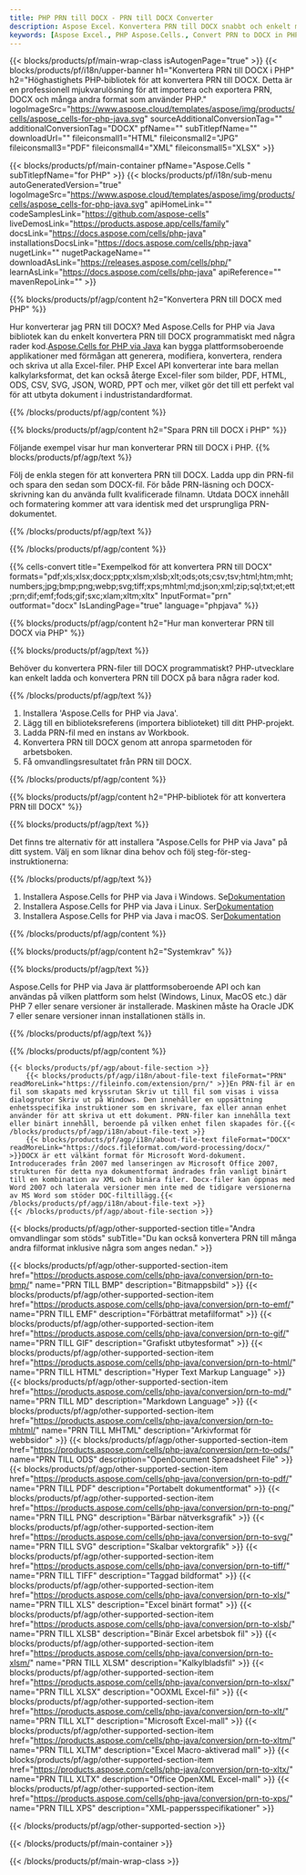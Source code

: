 ```yaml
---
title: PHP PRN till DOCX - PRN till DOCX Converter
description: Aspose Excel. Konvertera PRN till DOCX snabbt och enkelt med Aspose.Cells. PHP PRN till DOCX. PHP Spara PRN till DOCX. Spara PRN som DOCX med PHP.
keywords: [Aspose Excel., PHP Aspose.Cells., Convert PRN to DOCX in PHP., Save PRN to DOCX using PHP., PHP PRN to DOCX saveformat., PRN to DOCX Converter., PHP Save PRN as DOCX]
---
```

{{< blocks/products/pf/main-wrap-class isAutogenPage="true" >}}
{{< blocks/products/pf/i18n/upper-banner h1="Konvertera PRN till DOCX i PHP" h2="Höghastighets PHP-bibliotek för att konvertera PRN till DOCX. Detta är en professionell mjukvarulösning för att importera och exportera PRN, DOCX och många andra format som använder PHP." logoImageSrc="https://www.aspose.cloud/templates/aspose/img/products/cells/aspose_cells-for-php-java.svg" sourceAdditionalConversionTag="" additionalConversionTag="DOCX" pfName="" subTitlepfName="" downloadUrl="" fileiconsmall1="HTML" fileiconsmall2="JPG" fileiconsmall3="PDF" fileiconsmall4="XML" fileiconsmall5="XLSX" >}}

{{< blocks/products/pf/main-container pfName="Aspose.Cells " subTitlepfName="for PHP" >}}
{{< blocks/products/pf/i18n/sub-menu autoGeneratedVersion="true" logoImageSrc="https://www.aspose.cloud/templates/aspose/img/products/cells/aspose_cells-for-php-java.svg" apiHomeLink="" codeSamplesLink="https://github.com/aspose-cells" liveDemosLink="https://products.aspose.app/cells/family" docsLink="https://docs.aspose.com/cells/php-java" installationsDocsLink="https://docs.aspose.com/cells/php-java" nugetLink="" nugetPackageName="" downloadAsLink="https://releases.aspose.com/cells/php/" learnAsLink="https://docs.aspose.com/cells/php-java" apiReference="" mavenRepoLink="" >}}


{{% blocks/products/pf/agp/content h2="Konvertera PRN till DOCX med PHP" %}}

 Hur konverterar jag PRN till DOCX? Med Aspose.Cells for PHP via Java bibliotek kan du enkelt konvertera PRN till DOCX programmatiskt med några rader kod.[Aspose.Cells for PHP via Java](https://products.aspose.com/cells/php-java/) kan bygga plattformsoberoende applikationer med förmågan att generera, modifiera, konvertera, rendera och skriva ut alla Excel-filer. PHP Excel API konverterar inte bara mellan kalkylarksformat, det kan också återge Excel-filer som bilder, PDF, HTML, ODS, CSV, SVG, JSON, WORD, PPT och mer, vilket gör det till ett perfekt val för att utbyta dokument i industristandardformat.
 
{{% /blocks/products/pf/agp/content %}}

{{% blocks/products/pf/agp/content h2="Spara PRN till DOCX i PHP" %}}

Följande exempel visar hur man konverterar PRN till DOCX i PHP.
{{% blocks/products/pf/agp/text %}}

Följ de enkla stegen för att konvertera PRN till DOCX. Ladda upp din PRN-fil och spara den sedan som DOCX-fil. För både PRN-läsning och DOCX-skrivning kan du använda fullt kvalificerade filnamn. Utdata DOCX innehåll och formatering kommer att vara identisk med det ursprungliga PRN-dokumentet.

{{% /blocks/products/pf/agp/text %}}

{{% /blocks/products/pf/agp/content %}}

{{% cells-convert title="Exempelkod för att konvertera PRN till DOCX" formats="pdf;xls;xlsx;docx;pptx;xlsm;xlsb;xlt;ods;ots;csv;tsv;html;htm;mht;numbers;jpg;bmp;png;webp;svg;tiff;xps;mhtml;md;json;xml;zip;sql;txt;et;ett;prn;dif;emf;fods;gif;sxc;xlam;xltm;xltx" InputFormat="prn" outformat="docx" IsLandingPage="true" language="phpjava" %}}

{{% blocks/products/pf/agp/content h2="Hur man konverterar PRN till DOCX via PHP" %}}

{{% blocks/products/pf/agp/text %}}

Behöver du konvertera PRN-filer till DOCX programmatiskt? PHP-utvecklare kan enkelt ladda och konvertera PRN till DOCX på bara några rader kod.

{{% /blocks/products/pf/agp/text %}}

1.  Installera 'Aspose.Cells for PHP via Java'.
1.  Lägg till en biblioteksreferens (importera biblioteket) till ditt PHP-projekt.
1.  Ladda PRN-fil med en instans av Workbook.
1.  Konvertera PRN till DOCX genom att anropa sparmetoden för arbetsboken.
1.  Få omvandlingsresultatet från PRN till DOCX.

{{% /blocks/products/pf/agp/content %}}

{{% blocks/products/pf/agp/content h2="PHP-bibliotek för att konvertera PRN till DOCX" %}}

{{% blocks/products/pf/agp/text %}}

Det finns tre alternativ för att installera "Aspose.Cells for PHP via Java" på ditt system. Välj en som liknar dina behov och följ steg-för-steg-instruktionerna:

{{% /blocks/products/pf/agp/text %}}

1.  Installera Aspose.Cells for PHP via Java i Windows. Se[Dokumentation](https://docs.aspose.com/cells/php-java/setup-and-installation-guidelines/#windows)
1.  Installera Aspose.Cells for PHP via Java i Linux. Ser[Dokumentation](https://docs.aspose.com/cells/php-java/setup-and-installation-guidelines/#linux)
1.  Installera Aspose.Cells for PHP via Java i macOS. Ser[Dokumentation](https://docs.aspose.com/cells/php-java/setup-and-installation-guidelines/#mac)

{{% /blocks/products/pf/agp/content %}}

{{% blocks/products/pf/agp/content h2="Systemkrav" %}}

{{% blocks/products/pf/agp/text %}}

Aspose.Cells for PHP via Java är plattformsoberoende API och kan användas på vilken plattform som helst (Windows, Linux, MacOS etc.) där PHP 7 eller senare versioner är installerade. Maskinen måste ha Oracle JDK 7 eller senare versioner innan installationen ställs in.
 
{{% /blocks/products/pf/agp/text %}}


{{% /blocks/products/pf/agp/content %}}

<!-- aboutfile Starts -->
    {{< blocks/products/pf/agp/about-file-section >}}
        {{< blocks/products/pf/agp/i18n/about-file-text fileFormat="PRN" readMoreLink="https://fileinfo.com/extension/prn/" >}}En PRN-fil är en fil som skapats med kryssrutan Skriv ut till fil som visas i vissa dialogrutor Skriv ut på Windows. Den innehåller en uppsättning enhetsspecifika instruktioner som en skrivare, fax eller annan enhet använder för att skriva ut ett dokument. PRN-filer kan innehålla text eller binärt innehåll, beroende på vilken enhet filen skapades för.{{< /blocks/products/pf/agp/i18n/about-file-text >}}
        {{< blocks/products/pf/agp/i18n/about-file-text fileFormat="DOCX" readMoreLink="https://docs.fileformat.com/word-processing/docx/" >}}DOCX är ett välkänt format för Microsoft Word-dokument. Introducerades från 2007 med lanseringen av Microsoft Office 2007, strukturen för detta nya dokumentformat ändrades från vanligt binärt till en kombination av XML och binära filer. Docx-filer kan öppnas med Word 2007 och laterala versioner men inte med de tidigare versionerna av MS Word som stöder DOC-filtillägg.{{< /blocks/products/pf/agp/i18n/about-file-text >}}
    {{< /blocks/products/pf/agp/about-file-section >}}
<!-- aboutfile Ends -->

{{< blocks/products/pf/agp/other-supported-section title="Andra omvandlingar som stöds" subTitle="Du kan också konvertera PRN till många andra filformat inklusive några som anges nedan." >}}

{{< blocks/products/pf/agp/other-supported-section-item href="https://products.aspose.com/cells/php-java/conversion/prn-to-bmp/" name="PRN TILL BMP" description="Bitmappsbild" >}}
{{< blocks/products/pf/agp/other-supported-section-item href="https://products.aspose.com/cells/php-java/conversion/prn-to-emf/" name="PRN TILL EMF" description="Förbättrat metafilformat" >}}
{{< blocks/products/pf/agp/other-supported-section-item href="https://products.aspose.com/cells/php-java/conversion/prn-to-gif/" name="PRN TILL GIF" description="Grafiskt utbytesformat" >}}
{{< blocks/products/pf/agp/other-supported-section-item href="https://products.aspose.com/cells/php-java/conversion/prn-to-html/" name="PRN TILL HTML" description="Hyper Text Markup Language" >}}
{{< blocks/products/pf/agp/other-supported-section-item href="https://products.aspose.com/cells/php-java/conversion/prn-to-md/" name="PRN TILL MD" description="Markdown Language" >}}
{{< blocks/products/pf/agp/other-supported-section-item href="https://products.aspose.com/cells/php-java/conversion/prn-to-mhtml/" name="PRN TILL MHTML" description="Arkivformat för webbsidor" >}}
{{< blocks/products/pf/agp/other-supported-section-item href="https://products.aspose.com/cells/php-java/conversion/prn-to-ods/" name="PRN TILL ODS" description="OpenDocument Spreadsheet File" >}}
{{< blocks/products/pf/agp/other-supported-section-item href="https://products.aspose.com/cells/php-java/conversion/prn-to-pdf/" name="PRN TILL PDF" description="Portabelt dokumentformat" >}}
{{< blocks/products/pf/agp/other-supported-section-item href="https://products.aspose.com/cells/php-java/conversion/prn-to-png/" name="PRN TILL PNG" description="Bärbar nätverksgrafik" >}}
{{< blocks/products/pf/agp/other-supported-section-item href="https://products.aspose.com/cells/php-java/conversion/prn-to-svg/" name="PRN TILL SVG" description="Skalbar vektorgrafik" >}}
{{< blocks/products/pf/agp/other-supported-section-item href="https://products.aspose.com/cells/php-java/conversion/prn-to-tiff/" name="PRN TILL TIFF" description="Taggad bildformat" >}}
{{< blocks/products/pf/agp/other-supported-section-item href="https://products.aspose.com/cells/php-java/conversion/prn-to-xls/" name="PRN TILL XLS" description="Excel binärt format" >}}
{{< blocks/products/pf/agp/other-supported-section-item href="https://products.aspose.com/cells/php-java/conversion/prn-to-xlsb/" name="PRN TILL XLSB" description="Binär Excel arbetsbok fil" >}}
{{< blocks/products/pf/agp/other-supported-section-item href="https://products.aspose.com/cells/php-java/conversion/prn-to-xlsm/" name="PRN TILL XLSM" description="Kalkylbladsfil" >}}
{{< blocks/products/pf/agp/other-supported-section-item href="https://products.aspose.com/cells/php-java/conversion/prn-to-xlsx/" name="PRN TILL XLSX" description="OOXML Excel-fil" >}}
{{< blocks/products/pf/agp/other-supported-section-item href="https://products.aspose.com/cells/php-java/conversion/prn-to-xlt/" name="PRN TILL XLT" description="Microsoft Excel-mall" >}}
{{< blocks/products/pf/agp/other-supported-section-item href="https://products.aspose.com/cells/php-java/conversion/prn-to-xltm/" name="PRN TILL XLTM" description="Excel Macro-aktiverad mall" >}}
{{< blocks/products/pf/agp/other-supported-section-item href="https://products.aspose.com/cells/php-java/conversion/prn-to-xltx/" name="PRN TILL XLTX" description="Office OpenXML Excel-mall" >}}
{{< blocks/products/pf/agp/other-supported-section-item href="https://products.aspose.com/cells/php-java/conversion/prn-to-xps/" name="PRN TILL XPS" description="XML-pappersspecifikationer" >}}

{{< /blocks/products/pf/agp/other-supported-section >}}

{{< /blocks/products/pf/main-container >}}
    
{{< /blocks/products/pf/main-wrap-class >}}

